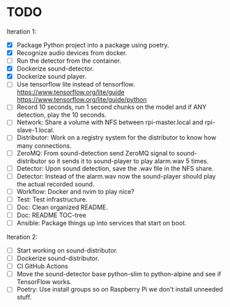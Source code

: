 # TODO

Iteration 1:

- [x] Package Python project into a package using poetry.
- [x] Recognize audio devices from docker.
- [ ] Run the detector from the container.
- [x] Dockerize sound-detector.
- [x] Dockerize sound player.
- [ ] Use tensorflow lite instead of tensorflow. https://www.tensorflow.org/lite/guide
      https://www.tensorflow.org/lite/guide/python
- [ ] Record 10 seconds, run 1 second chunks on the model and if ANY detection, play the
      10 seconds.
- [ ] Network: Share a volume with NFS between rpi-master.local and rpi-slave-1.local.
- [ ] Distributor: Work on a registry system for the distributor to know how many
      connections.
- [ ] ZeroMQ: From sound-detection send ZeroMQ signal to sound-distributor so it sends
      it to sound-player to play alarm.wav 5 times.
- [ ] Detector: Upon sound detection, save the .wav file in the NFS share.
- [ ] Detector: Instead of the alarm.wav now the sound-player should play the actual
      recorded sound.
- [ ] Workflow: Docker and nvim to play nice?
- [ ] Test: Test infrastructure.
- [ ] Doc: Clean organized README.
- [ ] Doc: README TOC-tree
- [ ] Ansible: Package things up into services that start on boot.

Iteration 2:

- [ ] Start working on sound-distributor.
- [ ] Dockerize sound-distributor.
- [ ] CI GitHub Actions
- [ ] Move the sound-detector base python-slim to python-alpine and see if TensorFlow
      works.
- [ ] Poetry: Use install groups so on Raspberry Pi we don't install unneeded stuff.
